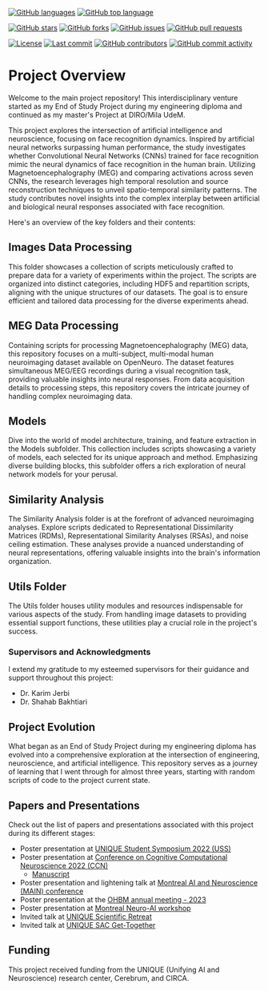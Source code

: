 [![GitHub languages](https://img.shields.io/github/languages/count/BabaSanfour/MFRS)](https://github.com/BabaSanfour/MFRS)
[![GitHub top language](https://img.shields.io/github/languages/top/YourUsername/YourRepository)](https://github.com/YourUsername/YourRepository)

[![GitHub stars](https://img.shields.io/github/stars/BabaSanfour/MFRS)](https://github.com/BabaSanfour/MFRS/stargazers)
[![GitHub forks](https://img.shields.io/github/forks/BabaSanfour/MFRS)](https://github.com/BabaSanfour/MFRS/network)
[![GitHub issues](https://img.shields.io/github/issues/BabaSanfour/MFRS)](https://github.com/BabaSanfour/MFRS/issues)
[![GitHub pull requests](https://img.shields.io/github/issues-pr/BabaSanfour/MFRS)](https://github.com/BabaSanfour/MFRS/pulls)

[![License](https://img.shields.io/badge/license-MIT-blue.svg)](https://opensource.org/licenses/MIT)
[![Last commit](https://img.shields.io/github/last-commit/BabaSanfour/MFRS)](https://github.com/YourUsername/BabaSanfour/MFRS/main)
[![GitHub contributors](https://img.shields.io/github/contributors/BabaSanfour/MFRS)](https://github.com/BabaSanfour/MFRS/graphs/contributors)
[![GitHub commit activity](https://img.shields.io/github/commit-activity/m/BabaSanfour/MFRS)](https://github.com/BabaSanfour/MFRS/commits/main)

# Project Overview

Welcome to the main project repository! This interdisciplinary venture started as my End of Study Project during my engineering diploma and continued as my master's Project at DIRO/Mila UdeM. 

This project explores the intersection of artificial intelligence and neuroscience, focusing on face recognition dynamics. Inspired by artificial neural networks surpassing human performance, the study investigates whether Convolutional Neural Networks (CNNs) trained for face recognition mimic the neural dynamics of face recognition in the human brain. Utilizing Magnetoencephalography (MEG) and comparing activations across seven CNNs, the research leverages high temporal resolution and source reconstruction techniques to unveil spatio-temporal similarity patterns. The study contributes novel insights into the complex interplay between artificial and biological neural responses associated with face recognition.

Here's an overview of the key folders and their contents:

## Images Data Processing

This folder showcases a collection of scripts meticulously crafted to prepare data for a variety of experiments within the project. The scripts are organized into distinct categories, including HDF5 and repartition scripts, aligning with the unique structures of our datasets. The goal is to ensure efficient and tailored data processing for the diverse experiments ahead.

## MEG Data Processing

Containing scripts for processing Magnetoencephalography (MEG) data, this repository focuses on a multi-subject, multi-modal human neuroimaging dataset available on OpenNeuro. The dataset features simultaneous MEG/EEG recordings during a visual recognition task, providing valuable insights into neural responses. From data acquisition details to processing steps, this repository covers the intricate journey of handling complex neuroimaging data.

## Models

Dive into the world of model architecture, training, and feature extraction in the Models subfolder. This collection includes scripts showcasing a variety of models, each selected for its unique approach and method. Emphasizing diverse building blocks, this subfolder offers a rich exploration of neural network models for your perusal.

## Similarity Analysis

The Similarity Analysis folder is at the forefront of advanced neuroimaging analyses. Explore scripts dedicated to Representational Dissimilarity Matrices (RDMs), Representational Similarity Analyses (RSAs), and noise ceiling estimation. These analyses provide a nuanced understanding of neural representations, offering valuable insights into the brain's information organization.

## Utils Folder

The Utils folder houses utility modules and resources indispensable for various aspects of the study. From handling image datasets to providing essential support functions, these utilities play a crucial role in the project's success.

### Supervisors and Acknowledgments

I extend my gratitude to my esteemed supervisors for their guidance and support throughout this project:

- Dr. Karim Jerbi
- Dr. Shahab Bakhtiari

## Project Evolution

What began as an End of Study Project during my engineering diploma has evolved into a comprehensive exploration at the intersection of engineering, neuroscience, and artificial intelligence. This repository serves as a journey of learning that I went through for almost three years, starting with random scripts of code to the project current state.

## Papers and Presentations

Check out the list of papers and presentations associated with this project during its different stages:

- Poster presentation at [UNIQUE Student Symposium 2022 (USS)](https://www.linkedin.com/posts/hamza-abdelhedi_some-highlights-from-the-poster-session-during-activity-6940826483342921728-6Y7e?utm_source=share&utm_medium=member_desktop)
- Poster presentation at [Conference on Cognitive Computational Neuroscience 2022 (CCN)](https://www.linkedin.com/posts/hamza-abdelhedi_ccn2022-neuroscience-deeplearning-activity-6972565256703201281-QgWp?utm_source=share&utm_medium=member_desktop)
    * [Manuscript](https://2022.ccneuro.org/view_paper.php?PaperNum=1320)
- Poster presentation and lightening talk at [Montreal AI and Neuroscience (MAIN) conference](https://www.linkedin.com/posts/hamza-abdelhedi_main2022-bestabrposter-activity-7024452130849583104-UIGZ?utm_source=share&utm_medium=member_desktop)
- Poster presentation at the [OHBM annual meeting - 2023](https://www.linkedin.com/posts/hamza-abdelhedi_ohbm2023-neuroscience-brainmapping-activity-7090430782934007809-f-2T?utm_source=share&utm_medium=member_desktop)
- Poster presentation at [Montreal Neuro-AI workshop](https://www.linkedin.com/posts/hamza-abdelhedi_neuroai-airesearch-aiinnovation-activity-7118736641099202560-VnSE?utm_source=share&utm_medium=member_desktop)
- Invited talk at [UNIQUE Scientific Retreat](https://www.linkedin.com/posts/hamza-abdelhedi_scientificresearch-neuralnetworks-facerecognition-activity-7125119224963829761-nh5L?utm_source=share&utm_medium=member_desktop)
- Invited talk at [UNIQUE SAC Get-Together](https://www.linkedin.com/posts/hamza-abdelhedi_thrilled-to-once-again-share-the-latest-findings-activity-7141441804096196609-xBAb?utm_source=share&utm_medium=member_desktop)

## Funding 

This project received funding from the UNIQUE (Unifying AI and Neuroscience) research center, Cerebrum, and CIRCA.